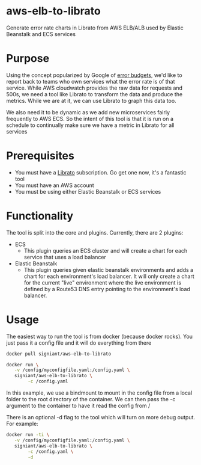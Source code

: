 # aws-elb-to-librato
Generate error rate charts in Librato from AWS ELB/ALB used by Elastic Beanstalk and ECS services

# Purpose
Using the concept popularized by Google of [error budgets](https://landing.google.com/sre/interview/ben-treynor.html), we'd like to report back to teams who own services what the error rate is of that service.  While AWS cloudwatch provides the raw data for requests and 500s, we need a tool like Librato to transform the data and produce the metrics.  While we are at it, we can use Librato to graph this data too.

We also need it to be dynamic as we add new microservices fairly frequently to AWS ECS.  So the intent of this tool is that it is run on a schedule to continually make sure we have a metric in Librato for all services


# Prerequisites
* You must have a [Librato](https://www.librato.com) subscription.  Go get one now, it's a fantastic tool
* You must have an AWS account
* You must be using either Elastic Beanstalk or ECS services 

# Functionality
The tool is split into the core and plugins.  Currently, there are 2 plugins:

* ECS
  * This plugin queries an ECS cluster and will create a chart for each service that uses a load balancer
* Elastic Beanstalk
  * This plugin queries given elastic beanstalk environments and adds a chart for each environment's load balancer.  It will only create a chart for the current "live" environment where the live environment is defined by a Route53 DNS entry pointing to the environment's load balancer.


# Usage

The easiest way to run the tool is from docker (because docker rocks).  You just pass it a config file and it will do everything from there

```bash
docker pull signiant/aws-elb-to-librato
```

```bash
docker run \
   -v /config/myconfigfile.yaml:/config.yaml \
   signiant/aws-elb-to-librato \
        -c /config.yaml
```

In this example, we use a bindmount to mount in the config file from a local folder to the root directory of the container.  We can then pass the -c argument to the container to have it read the config from /

There is an optional -d flag to the tool which will turn on more debug output.  For example:

```bash
docker run -ti \
   -v /config/myconfigfile.yaml:/config.yaml \
   signiant/aws-elb-to-librato \
        -c /config.yaml \
        -d
```

